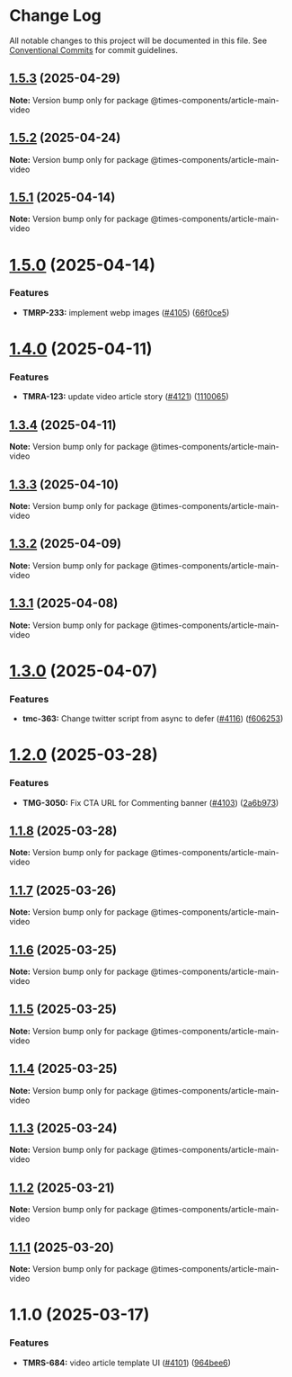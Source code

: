 # Change Log

All notable changes to this project will be documented in this file.
See [Conventional Commits](https://conventionalcommits.org) for commit guidelines.

## [1.5.3](https://github.com/newsuk/times-components/compare/@times-components/article-main-video@1.5.2...@times-components/article-main-video@1.5.3) (2025-04-29)

**Note:** Version bump only for package @times-components/article-main-video





## [1.5.2](https://github.com/newsuk/times-components/compare/@times-components/article-main-video@1.5.1...@times-components/article-main-video@1.5.2) (2025-04-24)

**Note:** Version bump only for package @times-components/article-main-video





## [1.5.1](https://github.com/newsuk/times-components/compare/@times-components/article-main-video@1.5.0...@times-components/article-main-video@1.5.1) (2025-04-14)

**Note:** Version bump only for package @times-components/article-main-video





# [1.5.0](https://github.com/newsuk/times-components/compare/@times-components/article-main-video@1.4.0...@times-components/article-main-video@1.5.0) (2025-04-14)


### Features

* **TMRP-233:** implement webp images ([#4105](https://github.com/newsuk/times-components/issues/4105)) ([66f0ce5](https://github.com/newsuk/times-components/commit/66f0ce53c4cd8fe101d66fc18c69c758e786af46))





# [1.4.0](https://github.com/newsuk/times-components/compare/@times-components/article-main-video@1.3.4...@times-components/article-main-video@1.4.0) (2025-04-11)


### Features

* **TMRA-123:** update video article story ([#4121](https://github.com/newsuk/times-components/issues/4121)) ([1110065](https://github.com/newsuk/times-components/commit/1110065265a05950bde0b2819fbadc7ea044e92a))





## [1.3.4](https://github.com/newsuk/times-components/compare/@times-components/article-main-video@1.3.3...@times-components/article-main-video@1.3.4) (2025-04-11)

**Note:** Version bump only for package @times-components/article-main-video





## [1.3.3](https://github.com/newsuk/times-components/compare/@times-components/article-main-video@1.3.2...@times-components/article-main-video@1.3.3) (2025-04-10)

**Note:** Version bump only for package @times-components/article-main-video





## [1.3.2](https://github.com/newsuk/times-components/compare/@times-components/article-main-video@1.3.1...@times-components/article-main-video@1.3.2) (2025-04-09)

**Note:** Version bump only for package @times-components/article-main-video





## [1.3.1](https://github.com/newsuk/times-components/compare/@times-components/article-main-video@1.3.0...@times-components/article-main-video@1.3.1) (2025-04-08)

**Note:** Version bump only for package @times-components/article-main-video





# [1.3.0](https://github.com/newsuk/times-components/compare/@times-components/article-main-video@1.2.0...@times-components/article-main-video@1.3.0) (2025-04-07)


### Features

* **tmc-363:** Change twitter script from async to defer ([#4116](https://github.com/newsuk/times-components/issues/4116)) ([f606253](https://github.com/newsuk/times-components/commit/f606253d5e4313c2233b3a878849c018d8efb2cb))





# [1.2.0](https://github.com/newsuk/times-components/compare/@times-components/article-main-video@1.1.8...@times-components/article-main-video@1.2.0) (2025-03-28)


### Features

* **TMG-3050:** Fix CTA URL for Commenting banner ([#4103](https://github.com/newsuk/times-components/issues/4103)) ([2a6b973](https://github.com/newsuk/times-components/commit/2a6b973bfaa40105beff42b0223ccb1fc82153c3))





## [1.1.8](https://github.com/newsuk/times-components/compare/@times-components/article-main-video@1.1.7...@times-components/article-main-video@1.1.8) (2025-03-28)

**Note:** Version bump only for package @times-components/article-main-video





## [1.1.7](https://github.com/newsuk/times-components/compare/@times-components/article-main-video@1.1.6...@times-components/article-main-video@1.1.7) (2025-03-26)

**Note:** Version bump only for package @times-components/article-main-video





## [1.1.6](https://github.com/newsuk/times-components/compare/@times-components/article-main-video@1.1.5...@times-components/article-main-video@1.1.6) (2025-03-25)

**Note:** Version bump only for package @times-components/article-main-video





## [1.1.5](https://github.com/newsuk/times-components/compare/@times-components/article-main-video@1.1.4...@times-components/article-main-video@1.1.5) (2025-03-25)

**Note:** Version bump only for package @times-components/article-main-video





## [1.1.4](https://github.com/newsuk/times-components/compare/@times-components/article-main-video@1.1.3...@times-components/article-main-video@1.1.4) (2025-03-25)

**Note:** Version bump only for package @times-components/article-main-video





## [1.1.3](https://github.com/newsuk/times-components/compare/@times-components/article-main-video@1.1.2...@times-components/article-main-video@1.1.3) (2025-03-24)

**Note:** Version bump only for package @times-components/article-main-video





## [1.1.2](https://github.com/newsuk/times-components/compare/@times-components/article-main-video@1.1.1...@times-components/article-main-video@1.1.2) (2025-03-21)

**Note:** Version bump only for package @times-components/article-main-video





## [1.1.1](https://github.com/newsuk/times-components/compare/@times-components/article-main-video@1.1.0...@times-components/article-main-video@1.1.1) (2025-03-20)

**Note:** Version bump only for package @times-components/article-main-video





# 1.1.0 (2025-03-17)


### Features

* **TMRS-684:** video article template UI  ([#4101](https://github.com/newsuk/times-components/issues/4101)) ([964bee6](https://github.com/newsuk/times-components/commit/964bee6570dba6247174606707675eebc8402f97))
